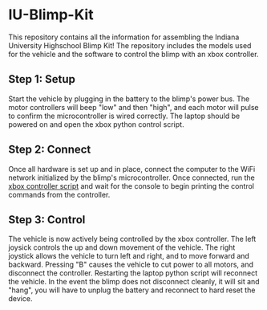 # IU-Blimp-Kit
This repository contains all the information for assembling the Indiana University Highschool Blimp Kit! The repository includes the models used for the vehicle and the software to control the blimp with an xbox controller.

## Step 1: Setup
Start the vehicle by plugging in the battery to the blimp's power bus. The motor controllers will beep "low" and then "high", and each motor will pulse to confirm the microcontroller is wired correctly. The laptop should be powered on and open the xbox python control script.

## Step 2: Connect
Once all hardware is set up and in place, connect the computer to the WiFi network initialized by the blimp's microcontroller. Once connected, run the [xbox controller script](https://github.iu.edu/caedtayl/IU-Blimp-Kit/blob/main/Software/Controller%20Files/xbox_control.py) and wait for the console to begin printing the control commands from the controller.

## Step 3: Control
The vehicle is now actively being controlled by the xbox controller. The left joysick controls the up and down movement of the vehicle. The right joystick allows the vehicle to turn left and right, and to move forward and backward. Pressing "B" causes the vehicle to cut power to all motors, and disconnect the controller. Restarting the laptop python script will reconnect the vehicle. In the event the blimp does not disconnect cleanly, it will sit and "hang", you will have to unplug the battery and reconnect to hard reset the device.
